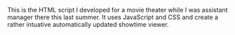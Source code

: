 This is the HTML script I developed for a movie theater while I was assistant manager there this last summer. It uses JavaScript and CSS and create a rather intuative automatically updated showtime viewer.
